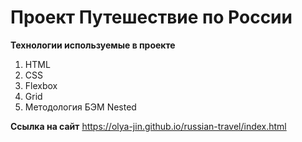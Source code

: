 # Проект Путешествие по России

__Технологии используемые в проекте__
1. HTML
2. CSS
3. Flexbox
4. Grid
5. Методология БЭМ Nested

__Ссылка на сайт__
https://olya-jin.github.io/russian-travel/index.html
